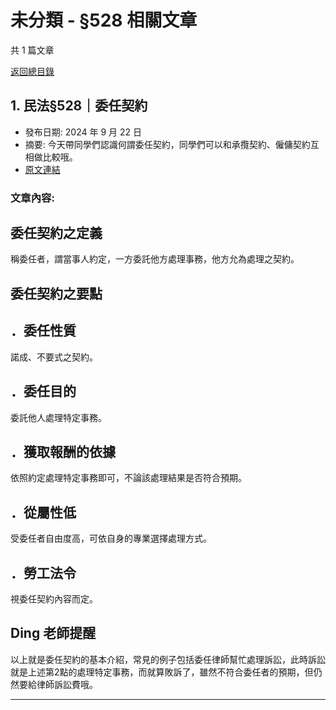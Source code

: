 # 未分類 - §528 相關文章

共 1 篇文章

[返回總目錄](00_總目錄.md)

## 1. 民法§528｜委任契約

- 發布日期: 2024 年 9 月 22 日
- 摘要: 今天帶同學們認識何謂委任契約，同學們可以和承攬契約、僱傭契約互相做比較哦。
- [原文連結](https://www.jasper-realestate.com/%e6%b0%91%e6%b3%95528_%e5%a7%94%e4%bb%bb_%e5%a5%91%e7%b4%84-2/)

### 文章內容:

## 委任契約之定義

稱委任者，謂當事人約定，一方委託他方處理事務，他方允為處理之契約。

## 委任契約之要點

## ．委任性質

諾成、不要式之契約。

## ．委任目的

委託他人處理特定事務。

## ．獲取報酬的依據

依照約定處理特定事務即可，不論該處理結果是否符合預期。

## ．從屬性低

受委任者自由度高，可依自身的專業選擇處理方式。

## ．勞工法令

視委任契約內容而定。

## Ding 老師提醒

以上就是委任契約的基本介紹，常見的例子包括委任律師幫忙處理訴訟，此時訴訟就是上述第2點的處理特定事務，而就算敗訴了，雖然不符合委任者的預期，但仍然要給律師訴訟費哦。

---

